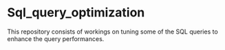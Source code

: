# Sql_query_optimization
This repository consists of workings on tuning some of the SQL queries to enhance the query performances.
